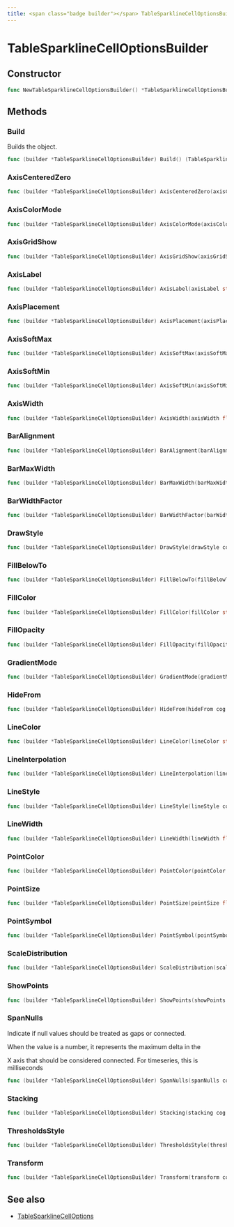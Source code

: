 ```yaml
---
title: <span class="badge builder"></span> TableSparklineCellOptionsBuilder
---
```

# <span class="badge builder"></span> TableSparklineCellOptionsBuilder

## Constructor

```go
func NewTableSparklineCellOptionsBuilder() *TableSparklineCellOptionsBuilder
```
## Methods

### <span class="badge object-method"></span> Build

Builds the object.

```go
func (builder *TableSparklineCellOptionsBuilder) Build() (TableSparklineCellOptions, error)
```

### <span class="badge object-method"></span> AxisCenteredZero

```go
func (builder *TableSparklineCellOptionsBuilder) AxisCenteredZero(axisCenteredZero bool) *TableSparklineCellOptionsBuilder
```

### <span class="badge object-method"></span> AxisColorMode

```go
func (builder *TableSparklineCellOptionsBuilder) AxisColorMode(axisColorMode common.AxisColorMode) *TableSparklineCellOptionsBuilder
```

### <span class="badge object-method"></span> AxisGridShow

```go
func (builder *TableSparklineCellOptionsBuilder) AxisGridShow(axisGridShow bool) *TableSparklineCellOptionsBuilder
```

### <span class="badge object-method"></span> AxisLabel

```go
func (builder *TableSparklineCellOptionsBuilder) AxisLabel(axisLabel string) *TableSparklineCellOptionsBuilder
```

### <span class="badge object-method"></span> AxisPlacement

```go
func (builder *TableSparklineCellOptionsBuilder) AxisPlacement(axisPlacement common.AxisPlacement) *TableSparklineCellOptionsBuilder
```

### <span class="badge object-method"></span> AxisSoftMax

```go
func (builder *TableSparklineCellOptionsBuilder) AxisSoftMax(axisSoftMax float64) *TableSparklineCellOptionsBuilder
```

### <span class="badge object-method"></span> AxisSoftMin

```go
func (builder *TableSparklineCellOptionsBuilder) AxisSoftMin(axisSoftMin float64) *TableSparklineCellOptionsBuilder
```

### <span class="badge object-method"></span> AxisWidth

```go
func (builder *TableSparklineCellOptionsBuilder) AxisWidth(axisWidth float64) *TableSparklineCellOptionsBuilder
```

### <span class="badge object-method"></span> BarAlignment

```go
func (builder *TableSparklineCellOptionsBuilder) BarAlignment(barAlignment common.BarAlignment) *TableSparklineCellOptionsBuilder
```

### <span class="badge object-method"></span> BarMaxWidth

```go
func (builder *TableSparklineCellOptionsBuilder) BarMaxWidth(barMaxWidth float64) *TableSparklineCellOptionsBuilder
```

### <span class="badge object-method"></span> BarWidthFactor

```go
func (builder *TableSparklineCellOptionsBuilder) BarWidthFactor(barWidthFactor float64) *TableSparklineCellOptionsBuilder
```

### <span class="badge object-method"></span> DrawStyle

```go
func (builder *TableSparklineCellOptionsBuilder) DrawStyle(drawStyle common.GraphDrawStyle) *TableSparklineCellOptionsBuilder
```

### <span class="badge object-method"></span> FillBelowTo

```go
func (builder *TableSparklineCellOptionsBuilder) FillBelowTo(fillBelowTo string) *TableSparklineCellOptionsBuilder
```

### <span class="badge object-method"></span> FillColor

```go
func (builder *TableSparklineCellOptionsBuilder) FillColor(fillColor string) *TableSparklineCellOptionsBuilder
```

### <span class="badge object-method"></span> FillOpacity

```go
func (builder *TableSparklineCellOptionsBuilder) FillOpacity(fillOpacity float64) *TableSparklineCellOptionsBuilder
```

### <span class="badge object-method"></span> GradientMode

```go
func (builder *TableSparklineCellOptionsBuilder) GradientMode(gradientMode common.GraphGradientMode) *TableSparklineCellOptionsBuilder
```

### <span class="badge object-method"></span> HideFrom

```go
func (builder *TableSparklineCellOptionsBuilder) HideFrom(hideFrom cog.Builder[common.HideSeriesConfig]) *TableSparklineCellOptionsBuilder
```

### <span class="badge object-method"></span> LineColor

```go
func (builder *TableSparklineCellOptionsBuilder) LineColor(lineColor string) *TableSparklineCellOptionsBuilder
```

### <span class="badge object-method"></span> LineInterpolation

```go
func (builder *TableSparklineCellOptionsBuilder) LineInterpolation(lineInterpolation common.LineInterpolation) *TableSparklineCellOptionsBuilder
```

### <span class="badge object-method"></span> LineStyle

```go
func (builder *TableSparklineCellOptionsBuilder) LineStyle(lineStyle cog.Builder[common.LineStyle]) *TableSparklineCellOptionsBuilder
```

### <span class="badge object-method"></span> LineWidth

```go
func (builder *TableSparklineCellOptionsBuilder) LineWidth(lineWidth float64) *TableSparklineCellOptionsBuilder
```

### <span class="badge object-method"></span> PointColor

```go
func (builder *TableSparklineCellOptionsBuilder) PointColor(pointColor string) *TableSparklineCellOptionsBuilder
```

### <span class="badge object-method"></span> PointSize

```go
func (builder *TableSparklineCellOptionsBuilder) PointSize(pointSize float64) *TableSparklineCellOptionsBuilder
```

### <span class="badge object-method"></span> PointSymbol

```go
func (builder *TableSparklineCellOptionsBuilder) PointSymbol(pointSymbol string) *TableSparklineCellOptionsBuilder
```

### <span class="badge object-method"></span> ScaleDistribution

```go
func (builder *TableSparklineCellOptionsBuilder) ScaleDistribution(scaleDistribution cog.Builder[common.ScaleDistributionConfig]) *TableSparklineCellOptionsBuilder
```

### <span class="badge object-method"></span> ShowPoints

```go
func (builder *TableSparklineCellOptionsBuilder) ShowPoints(showPoints common.VisibilityMode) *TableSparklineCellOptionsBuilder
```

### <span class="badge object-method"></span> SpanNulls

Indicate if null values should be treated as gaps or connected.

When the value is a number, it represents the maximum delta in the

X axis that should be considered connected.  For timeseries, this is milliseconds

```go
func (builder *TableSparklineCellOptionsBuilder) SpanNulls(spanNulls common.BoolOrFloat64) *TableSparklineCellOptionsBuilder
```

### <span class="badge object-method"></span> Stacking

```go
func (builder *TableSparklineCellOptionsBuilder) Stacking(stacking cog.Builder[common.StackingConfig]) *TableSparklineCellOptionsBuilder
```

### <span class="badge object-method"></span> ThresholdsStyle

```go
func (builder *TableSparklineCellOptionsBuilder) ThresholdsStyle(thresholdsStyle cog.Builder[common.GraphThresholdsStyleConfig]) *TableSparklineCellOptionsBuilder
```

### <span class="badge object-method"></span> Transform

```go
func (builder *TableSparklineCellOptionsBuilder) Transform(transform common.GraphTransform) *TableSparklineCellOptionsBuilder
```

## See also

 * <span class="badge object-type-struct"></span> [TableSparklineCellOptions](./object-TableSparklineCellOptions.md)
